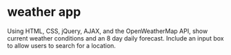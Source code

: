 # weather app

Using HTML, CSS, jQuery, AJAX, and the OpenWeatherMap API, show current weather conditions and an 8 day daily forecast. Include an input box to allow users to search for a location.
